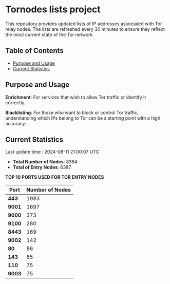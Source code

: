 # Tornodes lists project

This repository provides updated lists of IP addresses associated with Tor relay nodes. The lists are refreshed every 30 minutes to ensure they reflect the most current state of the Tor network.

## Table of Contents

- [Purpose and Usage](#purpose-and-usage)
- [Current Statistics](#current-statistics)


## Purpose and Usage

**Enrichment**: For services that wish to allow Tor traffic or identify it correctly.

**Blacklisting**: For those who want to block or control Tor traffic, understanding which IPs belong to Tor can be a starting point with a high accuracy.

## Current Statistics

Last update time : 2024-08-11 21:00:07 UTC

- **Total Number of Nodes**: 8384
- **Total of Entry Nodes**: 6387

**TOP 10 PORTS USED FOR TOR ENTRY NODES**

| **Port** | **Number of Nodes** |
|------|-----------------|
| **443**   | 1983  |
| **9001**   | 1697  |
| **9000**   | 373  |
| **9100**   | 280  |
| **8443**   | 169  |
| **9002**   | 142  |
| **80**   | 86  |
| **143**   | 85  |
| **110**   | 75  |
| **9003**   | 75  |

